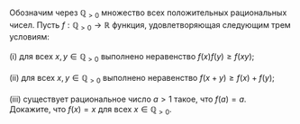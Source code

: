 Обозначим через ${{\mathbb{Q}}_{ > 0}}$ множество всех положительных рациональных чисел. Пусть $f:{{\mathbb{Q}}_{ > 0}}\to \mathbb{R}$ функция, удовлетворяющая следующим трем условиям:
<br/><br/>(i) для всех $x,y\in {{\mathbb{Q}}_{ > 0}}$ выполнено неравенство $f(x)f(y)\ge f(xy)$;
<br/><br/>(ii) для всех $x,y\in {{\mathbb{Q}}_{ > 0}}$ выполнено неравенство $f(x+y)\ge f(x)+f(y)$;
<br/><br/>(iii) существует рациональное число $a > 1$ такое, что $f\left( a \right)=a$.
<br/>Докажите, что $f\left( x \right)=x$ для всех $x\in {{\mathbb{Q}}_{ > 0}}$.